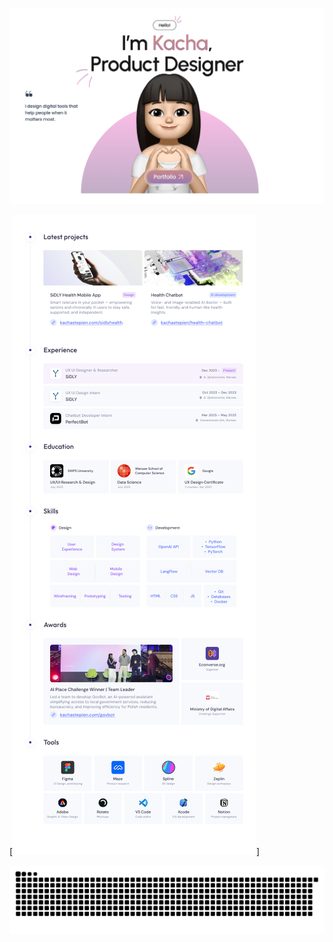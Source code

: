 
[![Kacha Banner](banner.png)](https://www.kachastepien.com)

[![Kacha Banner](github_banner.png)]


<p align = "center">
	<img src = "https://github.com/7oSkaaa/7oSkaaa/blob/output/github-contribution-grid-snake.svg?" alt = "Snake Game"/>
</p>
